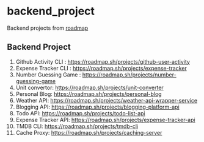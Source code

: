 # backend_project
Backend projects from [roadmap]("https://roadmap.sh")

## Backend Project
1. Github Activity CLI : https://roadmap.sh/projects/github-user-activity
2. Expense Tracker CLI : https://roadmap.sh/projects/expense-tracker
3. Number Guessing Game : https://roadmap.sh/projects/number-guessing-game
4. Unit convertor: https://roadmap.sh/projects/unit-converter
5. Personal Blog: https://roadmap.sh/projects/personal-blog
6. Weather API: https://roadmap.sh/projects/weather-api-wrapper-service
7. Blogging API: https://roadmap.sh/projects/blogging-platform-api
8. Todo API: https://roadmap.sh/projects/todo-list-api
9. Expense Tracker API: https://roadmap.sh/projects/expense-tracker-api
10. TMDB CLI: https://roadmap.sh/projects/tmdb-cli
11. Cache Proxy: https://roadmap.sh/projects/caching-server